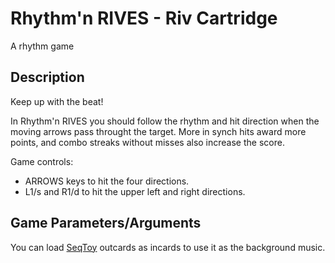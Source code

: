 # Rhythm'n RIVES - Riv Cartridge

A rhythm game

## Description

Keep up with the beat!

In Rhythm'n RIVES you should follow the rhythm and hit direction when the moving arrows pass throught the target. More in synch hits award more points, and combo streaks without misses also increase the score.

Game controls:

- ARROWS keys to hit the four directions.
- L1/s and R1/d to hit the upper left and right directions.

## Game Parameters/Arguments

You can load [SeqToy](https://github.com/edubart/seqtoy) outcards as incards to use it as the background music.
